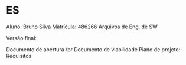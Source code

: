 # ES
 Aluno: Bruno Silva
 Matrícula: 486266
 Arquivos de Eng. de SW
 
 
 Versão final:
 
 Documento de abertura \br
 Documento de viabilidade
 Plano de projeto:
 Requisitos
 
